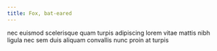 ```yaml
---
title: Fox, bat-eared
---
```


nec euismod scelerisque quam turpis adipiscing lorem vitae mattis nibh ligula nec sem duis aliquam convallis nunc proin at turpis
